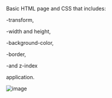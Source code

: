 Basic HTML page and CSS that includes:

-transform, 

-width and height,

-background-color,

-border,

-and z-index

application. 





![image](https://github.com/user-attachments/assets/0325ce98-1b95-46bb-ab4e-f3b5eba85091)
